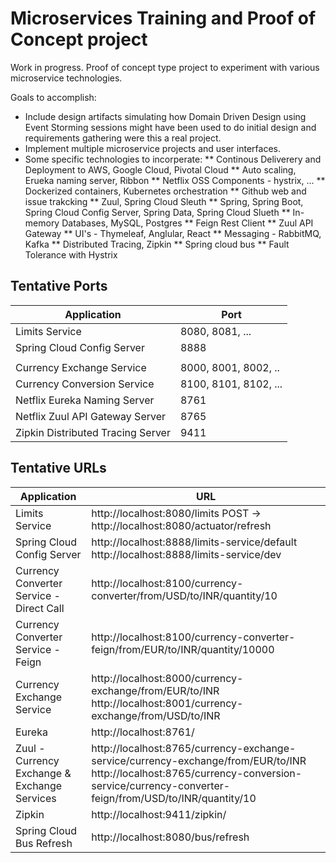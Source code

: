 # Microservices Training and Proof of Concept project

Work in progress.
Proof of concept type project to experiment with various microservice technologies.

Goals to accomplish:
* Include design artifacts simulating how Domain Driven Design using Event Storming sessions
might have been used to do initial design and requirements gathering were this a real project.
* Implement multiple microservice projects and user interfaces.
* Some specific technologies to incorperate:
** Continous Deliverery and Deployment to AWS, Google Cloud, Pivotal Cloud
** Auto scaling, Erueka naming server, Ribbon
** Netflix OSS Components - hystrix, ...
** Dockerized containers, Kubernetes orchestration
** Github web and issue trakcking
** Zuul, Spring Cloud Sleuth
** Spring, Spring Boot, Spring Cloud Config Server, Spring Data, Spring Cloud Slueth
** In-memory Databases, MySQL, Postgres
** Feign Rest Client
** Zuul API Gateway
** UI's - Thymeleaf, Anglular, React
** Messaging - RabbitMQ, Kafka
** Distributed Tracing, Zipkin
** Spring cloud bus
** Fault Tolerance with Hystrix


## Tentative Ports

|     Application       |     Port          |
| ------------- | ------------- |
| Limits Service | 8080, 8081, ... |
| Spring Cloud Config Server | 8888 |
|  |  |
| Currency Exchange Service | 8000, 8001, 8002, ..  |
| Currency Conversion Service | 8100, 8101, 8102, ... |
| Netflix Eureka Naming Server | 8761 |
| Netflix Zuul API Gateway Server | 8765 |
| Zipkin Distributed Tracing Server | 9411 |


## Tentative URLs

|     Application       |     URL          |
| ------------- | ------------- |
| Limits Service | http://localhost:8080/limits POST -> http://localhost:8080/actuator/refresh|
|Spring Cloud Config Server| http://localhost:8888/limits-service/default http://localhost:8888/limits-service/dev |
|  Currency Converter Service - Direct Call| http://localhost:8100/currency-converter/from/USD/to/INR/quantity/10|
|  Currency Converter Service - Feign| http://localhost:8100/currency-converter-feign/from/EUR/to/INR/quantity/10000|
| Currency Exchange Service | http://localhost:8000/currency-exchange/from/EUR/to/INR http://localhost:8001/currency-exchange/from/USD/to/INR|
| Eureka | http://localhost:8761/|
| Zuul - Currency Exchange & Exchange Services | http://localhost:8765/currency-exchange-service/currency-exchange/from/EUR/to/INR http://localhost:8765/currency-conversion-service/currency-converter-feign/from/USD/to/INR/quantity/10|
| Zipkin | http://localhost:9411/zipkin/ |
| Spring Cloud Bus Refresh | http://localhost:8080/bus/refresh |
